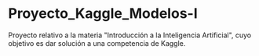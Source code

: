 # Proyecto_Kaggle_Modelos-I
Proyecto relativo a la materia "Introducción a la Inteligencia Artificial", cuyo objetivo es dar solución a una competencia de Kaggle.
